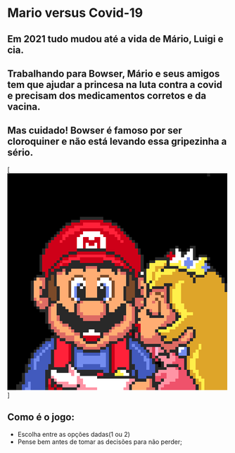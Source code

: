 # Mario versus Covid-19

## Em 2021 tudo mudou até a vida de Mário, Luigi e cia.
## Trabalhando para Bowser, Mário e seus amigos tem que ajudar a princesa na luta contra a covid e precisam dos medicamentos corretos e da vacina.
## Mas cuidado! Bowser é famoso por ser cloroquiner e não está levando essa gripezinha a sério.



[![Markdown](https://raw.githubusercontent.com/natfontanesi/JogoResilia/main/gif.gif)]
    
## Como é o jogo:  
- Escolha entre as opções dadas(1 ou 2)  
- Pense bem antes de tomar as decisões para não perder;

